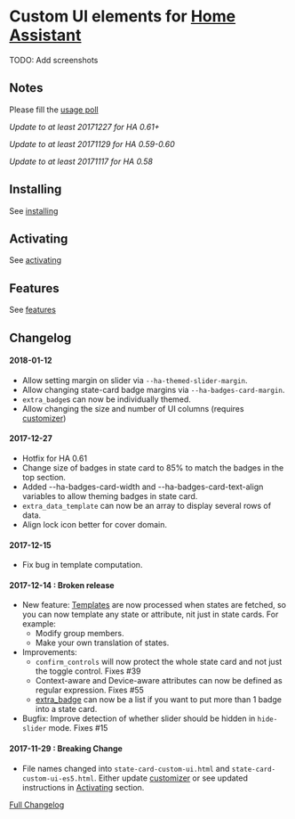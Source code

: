 # Custom UI elements for [Home Assistant](https://home-assistant.io)

TODO: Add screenshots

## Notes

Please fill the [usage poll](https://docs.google.com/forms/d/e/1FAIpQLSdjgb4iu5aDyvFB6ch9KJpRn25I0wLL7NLyTIhcWCzU3KM1-w/viewform?usp=send_form)

*Update to at least 20171227 for HA 0.61+*

*Update to at least 20171129 for HA 0.59-0.60*

*Update to at least 20171117 for HA 0.58*

## Installing
See [installing](docs/installing.md)

## Activating
See [activating](docs/activating.md)

## Features
See [features](docs/features.md)

## Changelog

#### 2018-01-12
*   Allow setting margin on slider via `--ha-themed-slider-margin`.
*   Allow changing state-card badge margins via `--ha-badges-card-margin`.
*   `extra_badge`s can now be individually themed.
*   Allow changing the size and number of UI columns (requires [customizer](https://github.com/andrey-git/home-assistant-customizer))

#### 2017-12-27
*   Hotfix for HA 0.61
*   Change size of badges in state card to 85% to match the badges in the top section.
*   Added --ha-badges-card-width and --ha-badges-card-text-align variables to allow theming badges in state card.
*   `extra_data_template` can now be an array to display several rows of data.
*   Align lock icon better for cover domain.

#### 2017-12-15
*   Fix bug in template computation.

#### 2017-12-14 : Broken release
*   New feature: [Templates](docs/templates.md) are now processed when states are fetched, so you can now template any state or attribute, nit just in state cards. For example:
    *   Modify group members.
    *   Make your own translation of states.
*   Improvements:
    *   `confirm_controls` will now protect the whole state card and not just the toggle control. Fixes #39
    *   Context-aware and Device-aware attributes can now be defined as regular expression. Fixes #55
    *   [extra_badge](#add-badge-to-the-state-card) can now be a list if you want to put more than 1 badge into a state card.
*   Bugfix: Improve detection of whether slider should be hidden in `hide-slider` mode. Fixes #15

#### 2017-11-29 : Breaking Change
*   File names changed into `state-card-custom-ui.html` and `state-card-custom-ui-es5.html`. Either update [customizer](https://github.com/andrey-git/home-assistant-customizer) or see updated instructions in [Activating](docs/activating.md) section.

[Full Changelog](CHANGELOG.md)
